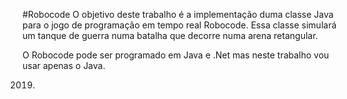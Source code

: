 #Robocode
 O objetivo deste trabalho é a implementação duma classe Java para o jogo de programação em tempo real Robocode. 
 Essa classe simulará um tanque de guerra numa batalha que decorre numa arena retangular.

O Robocode pode ser programado em Java e .Net mas neste trabalho vou usar apenas o Java. 


2019.
